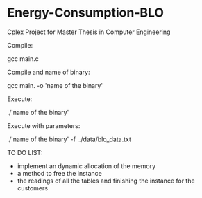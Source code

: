 # Energy-Consumption-BLO
Cplex Project for Master Thesis in Computer Engineering


Compile:

gcc main.c

Compile and name of binary:

gcc main. -o 'name of the binary'

Execute:

./'name of the binary'

Execute with parameters:

./'name of the binary' -f ../data/blo_data.txt

TO DO LIST:

- implement an dynamic allocation of the memory
- a method to free the instance
- the readings of all the tables and finishing the instance for the customers


